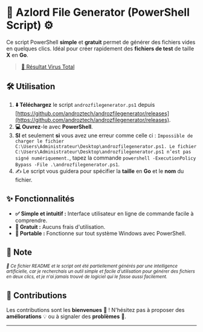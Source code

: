 # 🚀 Azlord File Generator (PowerShell Script) ⚙️

Ce script PowerShell **simple** et **gratuit** permet de générer des fichiers vides en quelques clics. Idéal pour créer rapidement des **fichiers de test** de taille **X** en **Go**.

> [🦠 Résultat Virus Total](https://www.virustotal.com/gui/file/bb942635b0eaf72da58cd90492fbcf72b2a5d2a7a4d8fad0b6c63b89cd3b5867)
## 🛠️ Utilisation

1.  **⬇️ Téléchargez** le script `androzfilegenerator.ps1` depuis [https://github.com/androztech/androzfilegenerator/releases](https://github.com/androztech/androzfilegenerator/releases).
2.  **💻 Ouvrez**-le avec **PowerShell**.
3.  **SI** et seulement **si** vous avez une erreur comme celle ci : `Impossible de charger le fichier C:\Users\Administrateur\Desktop\androzfilegenerator.ps1.
Le fichier C:\Users\Administrateur\Desktop\androzfilegenerator.ps1 n’est pas signé numériquement.`, tapez la commande `powershell -ExecutionPolicy Bypass -File .\androzfilegenerator.ps1`. 
4.  ✍️ Le script vous guidera pour spécifier la **taille** en **Go** et le **nom** du fichier.

## ✨ Fonctionnalités

* **✅ Simple et intuitif :** Interface utilisateur en ligne de commande facile à comprendre.
* **💯 Gratuit :** Aucuns frais d'utilisation.
* **📩 Portable :** Fonctionne sur tout système Windows avec PowerShell.

## 📝 Note

<small>_🤖 Ce fichier README et le script ont été partiellement générés par une intelligence artificielle, car je recherchais un outil simple et facile d'utilisation pour générer des fichiers en deux clics, et je n'ai jamais trouvé de logiciel qui le fasse aussi facilement._</small>

## 🤝 Contributions

Les contributions sont les **bienvenues** 🎉 ! N'hésitez pas à proposer des **améliorations** 💡 ou à signaler des **problèmes** 🐛.

---
